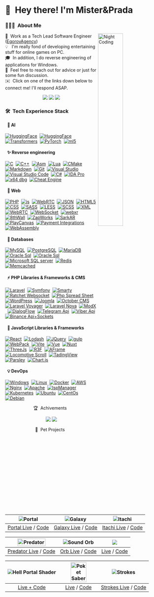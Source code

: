 # 👋 &nbsp;Hey there! I'm Mister&Prada


### 👨🏻‍💻 &nbsp;About Me


<img width="40%" alt="Night Coding" src="https://github.com/MisterPrada/misterprada/assets/8146111/91fec7b5-937a-43cc-8a90-4f468f157bc5" align="right"/>


🌠&nbsp; Work as a Tech Lead Software Engineer ([EgorovAgency](https://egorovagency.com/))\
💡 &nbsp; I'm really fond of developing entertaining stuff for online games on PC.\
🎓 &nbsp;In addition, I do reverse engineering of applications for Windows.\
💬 &nbsp;Feel free to reach out for advice or just for some fun discussion.\
✉️ &nbsp;Click on one of the links down below to connect me! I'll respond ASAP.

<p align="center">
<a href="https://discordapp.com/users/240546940901785610"><img src="https://img.shields.io/badge/-@misterprada-5562ea?style=flat&logo=Discord&logoColor=white"/></a>
<a href="https://t.me/misterprada"><img src="https://img.shields.io/badge/-@misterprada-1769FF?style=flat&logo=Telegram&logoColor=white"/></a>
<a href="https://www.instagram.com/mister666prada/"><img src="https://img.shields.io/badge/-@mister666prada-orange?style=flat&logo=Instagram&logoColor=white"/></a>
</p>

### 🛠 &nbsp;Tech Experience Stack

#### &nbsp; 🧠 AI
[![HuggingFace](https://img.shields.io/badge/-HuggingFace-05122A?style=flat&logo=transformers&logoColor=A8B9CC)](#)&nbsp;
[![HuggingFace](https://img.shields.io/badge/-TensorFlow-05122A?style=flat&logo=tensorflow&logoColor=A8B9CC)](#)&nbsp;
[![Transformers](https://img.shields.io/badge/-Transformers-05122A?style=flat&logo=transformers&logoColor=A8B9CC)](#)&nbsp;
[![PyTorch](https://img.shields.io/badge/-PyTorch-05122A?style=flat&logo=PyTorch&logoColor=A8B9CC)](#)&nbsp;
[![ml5](https://img.shields.io/badge/-ml5.js-05122A?style=flat&logo=ml5.js&logoColor=A8B9CC)](#)&nbsp;


#### &nbsp; ✨ Reverse engineering

[![C](https://img.shields.io/badge/-C-05122A?style=flat&logo=C&logoColor=A8B9CC)](#)&nbsp;
[![C++](https://img.shields.io/badge/-C++-05122A?style=flat&logo=C%2B%2B&logoColor=00599C)](#)&nbsp;
[![Asm](https://img.shields.io/badge/-Asm-05122A?style=flat&logo=Intel&logoColor=00599C)](#)&nbsp;
[![Lua](https://img.shields.io/badge/-Lua-05122A?style=flat&logo=Lua&logoColor=00599C)](#)&nbsp;
[![CMake](https://img.shields.io/badge/-CMake-05122A?style=flat&logo=cmake)](#)&nbsp;
[![Markdown](https://img.shields.io/badge/-Markdown-05122A?style=flat&logo=markdown)](#)&nbsp;
[![Git](https://img.shields.io/badge/-Git-05122A?style=flat&logo=git)](#)&nbsp;
[![Visual Studio](https://img.shields.io/badge/-Visual%20Studio%20-05122A?style=flat&logo=visual-studio&logoColor=007ACC)](#)&nbsp;
[![Visual Studio Code](https://img.shields.io/badge/-VS%20Code-05122A?style=flat&logo=visual-studio-code&logoColor=007ACC)](#)&nbsp;
[![C#](https://img.shields.io/badge/-C%23-05122A?style=flat&logo=csharp&logoColor=007ACC)](#)&nbsp;
[![IDA Pro](https://img.shields.io/badge/-IDA%20Pro%20-05122A?style=flat)](#)&nbsp;
[![x64 dbg](https://img.shields.io/badge/-x64%20dbg%20-05122A?style=flat)](#)&nbsp;
[![Cheat Engine](https://img.shields.io/badge/-Cheat%20Engine%20-05122A?style=flat)](#)&nbsp;

#### &nbsp; 🌌 Web

[![PHP](https://img.shields.io/badge/-PHP-05122A?style=flat&logo=php&logoColor=A8B9CC)](#)&nbsp;
[![js](https://img.shields.io/badge/-Js-05122A?style=flat&logo=javascript&logoColor=A8B9CC)](#)&nbsp;
[![WebRTC](https://img.shields.io/badge/-WebRTC-05122A?style=flat&logo=webrtc&logoColor=A8B9CC)](#)&nbsp;
[![JSON](https://img.shields.io/badge/-JSON-05122A?style=flat&logo=JSON&logoColor=A8B9CC)](#)&nbsp;
[![HTML5](https://img.shields.io/badge/-HTML5-05122A?style=flat&logo=HTML5&logoColor=A8B9CC)](#)&nbsp;
[![CSS](https://img.shields.io/badge/-CSS-05122A?style=flat&logo=CSS3&logoColor=A8B9CC)](#)&nbsp;
[![SASS](https://img.shields.io/badge/-SASS-05122A?style=flat&logo=SASS&logoColor=A8B9CC)](#)&nbsp;
[![LESS](https://img.shields.io/badge/-LESS-05122A?style=flat&logo=LESS&logoColor=A8B9CC)](#)&nbsp;
[![SCSS](https://img.shields.io/badge/-SCSS-05122A?style=flat&logo=SCSS&logoColor=A8B9CC)](#)&nbsp;
[![XML](https://img.shields.io/badge/-XML-05122A?style=flat&logo=XML&logoColor=A8B9CC)](#)&nbsp;
[![WebRTC](https://img.shields.io/badge/-REST_api-05122A?style=flat&logo=restapi&logoColor=A8B9CC)](#)&nbsp;
[![WebSocket](https://img.shields.io/badge/-WebSocket-05122A?style=flat&logo=websocket&logoColor=A8B9CC)](#)&nbsp;
[![webxr](https://img.shields.io/badge/-WebXr-05122A?style=flat&logo=WebXR&logoColor=A8B9CC)](#)&nbsp;
[![8thWall](https://img.shields.io/badge/-8thWall-05122A?style=flat&logo=8thwall&logoColor=A8B9CC)](#)&nbsp;
[![ZapWorks](https://img.shields.io/badge/-ZapWorks-05122A?style=flat&logo=ZapWorks&logoColor=A8B9CC)](#)&nbsp;
[![SarkAR](https://img.shields.io/badge/-SparkAr-05122A?style=flat&logo=Sparkar&logoColor=A8B9CC)](#)&nbsp;
[![PlayCanvas](https://img.shields.io/badge/-PlayCanvas-05122A?style=flat&logo=PLayCanvas&logoColor=A8B9CC)](#)&nbsp;
[![Payment Integrations](https://img.shields.io/badge/-Payment_Integrations-05122A?style=flat&logo=Payment_Integrations&logoColor=A8B9CC)](#)&nbsp;
[![WebAssembly](https://img.shields.io/badge/-WebAssembly-05122A?style=flat&logo=WebAssembly&logoColor=A8B9CC)](#)&nbsp;

#### &nbsp; 💾 Databases

[![MySQL](https://img.shields.io/badge/-MySQL-05122A?style=flat&logo=mysql&logoColor=A8B9CC)](#)&nbsp;
[![PostgreSQL](https://img.shields.io/badge/-PostgreSQL-05122A?style=flat&logo=PostgreSQL&logoColor=A8B9CC)](#)&nbsp;
[![MariaDB](https://img.shields.io/badge/-MariaDB-05122A?style=flat&logo=MariaDB&logoColor=A8B9CC)](#)&nbsp;
[![Oracle Sql](https://img.shields.io/badge/-OracleSQL-05122A?style=flat&logo=Oracle&logoColor=A8B9CC)](#)&nbsp;
[![Oracle Sql](https://img.shields.io/badge/-OracleSQL-05122A?style=flat&logo=Oracle&logoColor=A8B9CC)](#)&nbsp;
[![Microsoft SQL server](https://img.shields.io/badge/-Microsoft_SQL_server-05122A?style=flat&logo=MicrosoftSQLserver&logoColor=A8B9CC)](#)&nbsp;
[![Redis](https://img.shields.io/badge/-Redis-05122A?style=flat&logo=Redis&logoColor=A8B9CC)](#)&nbsp;
[![Memcached](https://img.shields.io/badge/-Memcached-05122A?style=flat&logo=Memcached&logoColor=A8B9CC)](#)&nbsp;

#### &nbsp; ⚡ PHP Libraries & Frameworks & CMS

[![Laravel](https://img.shields.io/badge/-Laravel-05122A?style=flat&logo=laravel&logoColor=A8B9CC)](#)&nbsp;
[![Symfony](https://img.shields.io/badge/-Symfony-05122A?style=flat&logo=symfony&logoColor=A8B9CC)](#)&nbsp;
[![Smarty](https://img.shields.io/badge/-Smarty-05122A?style=flat&logo=smarty&logoColor=A8B9CC)](#)&nbsp;
[![Ratchet Websocket](https://img.shields.io/badge/-Ratchet_WebSocket-05122A?style=flat&logo=ratchet&logoColor=A8B9CC)](#)&nbsp;
[![Php Spread Sheet](https://img.shields.io/badge/-Php_Spread_Sheet-05122A?style=flat&logo=PhpSpreadSheet&logoColor=A8B9CC)](#)&nbsp;
[![WordPress](https://img.shields.io/badge/-WordPress-05122A?style=flat&logo=wordpress&logoColor=A8B9CC)](#)&nbsp;
[![Joomla](https://img.shields.io/badge/-Joomla-05122A?style=flat&logo=joomla&logoColor=A8B9CC)](#)&nbsp;
[![October CMS](https://img.shields.io/badge/-October_CMS-05122A?style=flat&logo=OctobeCMS&logoColor=A8B9CC)](#)&nbsp;
[![Laravel Voyager](https://img.shields.io/badge/-Laravel_Voyager-05122A?style=flat&logo=Voyager&logoColor=A8B9CC)](#)&nbsp;
[![Laravel Nova](https://img.shields.io/badge/-Laravel_Nova-05122A?style=flat&logo=laravelNova&logoColor=A8B9CC)](#)&nbsp;
[![ModX](https://img.shields.io/badge/-ModX-05122A?style=flat&logo=ModX&logoColor=A8B9CC)](#)&nbsp;
[![DialogFlow](https://img.shields.io/badge/-DialogFlow-05122A?style=flat&logo=DialogFlow&logoColor=A8B9CC)](#)&nbsp;
[![Telegram Api](https://img.shields.io/badge/-Telegram_API_(bots)-05122A?style=flat&logo=Telegram&logoColor=A8B9CC)](#)&nbsp;
[![Viber Api](https://img.shields.io/badge/-Viber_API_(bots)-05122A?style=flat&logo=Viber&logoColor=A8B9CC)](#)&nbsp;
[![Binance Api+Sockets](https://img.shields.io/badge/-Binance_API+Sockets-05122A?style=flat&logo=Binance&logoColor=A8B9CC)](#)&nbsp;


#### &nbsp; 🚀 JavaScript Libraries & Frameworks

[![React](https://img.shields.io/badge/-React-05122A?style=flat&logo=React&logoColor=A8B9CC)](#)&nbsp;
[![Lodash](https://img.shields.io/badge/-Lodash-05122A?style=flat&logo=Lodash&logoColor=A8B9CC)](#)&nbsp;
[![JQuery](https://img.shields.io/badge/-JQuery-05122A?style=flat&logo=jquery&logoColor=A8B9CC)](#)&nbsp;
[![gulp](https://img.shields.io/badge/-gulp-05122A?style=flat&logo=gulp&logoColor=A8B9CC)](#)&nbsp;
[![WebPack](https://img.shields.io/badge/-WebPack-05122A?style=flat&logo=webpack&logoColor=A8B9CC)](#)&nbsp;
[![Vite](https://img.shields.io/badge/-Vite-05122A?style=flat&logo=Vite&logoColor=A8B9CC)](#)&nbsp;
[![Vue](https://img.shields.io/badge/-Vue-05122A?style=flat&logo=vue.js&logoColor=A8B9CC)](#)&nbsp;
[![Nuxt](https://img.shields.io/badge/-Nuxt-05122A?style=flat&logo=Nuxt.js&logoColor=A8B9CC)](#)&nbsp;
[![ThreeJs](https://img.shields.io/badge/-ThreeJs-05122A?style=flat&logo=three.js&logoColor=A8B9CC)](#)&nbsp;
[![R3F](https://img.shields.io/badge/-R3F-05122A?style=flat&logo=react-three-fiber&logoColor=A8B9CC)](#)&nbsp;
[![AFrame](https://img.shields.io/badge/-AFrame-05122A?style=flat&logo=aframe&logoColor=A8B9CC)](#)&nbsp;
[![Locomotive Scroll](https://img.shields.io/badge/-Locomotive_Scroll-05122A?style=flat&logo=Locomotivescroll&logoColor=A8B9CC)](#)&nbsp;
[![TadingView](https://img.shields.io/badge/-TadingView-05122A?style=flat&logo=TadingView&logoColor=A8B9CC)](#)&nbsp;
[![Parsley](https://img.shields.io/badge/-Parsley-05122A?style=flat&logo=Parsley&logoColor=A8B9CC)](#)&nbsp;
[![Chart.js](https://img.shields.io/badge/-Chart.js-05122A?style=flat&logo=Chart.js&logoColor=A8B9CC)](#)&nbsp;

#### &nbsp; 💡 DevOps

[![Windows](https://img.shields.io/badge/-Linux-05122A?style=flat&logo=Windows&logoColor=A8B9CC)](#)&nbsp;
[![Linux](https://img.shields.io/badge/-Linux-05122A?style=flat&logo=Linux&logoColor=A8B9CC)](#)&nbsp;
[![Docker](https://img.shields.io/badge/-Docker-05122A?style=flat&logo=Docker&logoColor=A8B9CC)](#)&nbsp;
[![AWS](https://img.shields.io/badge/-AWS-05122A?style=flat&logo=Amazon&logoColor=A8B9CC)](#)&nbsp;
[![Nginx](https://img.shields.io/badge/-Nginx-05122A?style=flat&logo=Nginx&logoColor=A8B9CC)](#)&nbsp;
[![Apache](https://img.shields.io/badge/-Apache-05122A?style=flat&logo=Apache&logoColor=A8B9CC)](#)&nbsp;
[![IspManager](https://img.shields.io/badge/-IspManager-05122A?style=flat&logo=ispmanager&logoColor=A8B9CC)](#)&nbsp;
[![Kubernetes](https://img.shields.io/badge/-Kubernetes-05122A?style=flat&logo=kubernetes&logoColor=A8B9CC)](#)&nbsp;
[![Ubuntu](https://img.shields.io/badge/-Ubuntu-05122A?style=flat&logo=Ubuntu&logoColor=A8B9CC)](#)&nbsp;
[![CentOs](https://img.shields.io/badge/-CentOs-05122A?style=flat&logo=Centos&logoColor=A8B9CC)](#)&nbsp;
[![Debian](https://img.shields.io/badge/-Debian-05122A?style=flat&logo=Debian&logoColor=A8B9CC)](#)&nbsp;

<p align="center">
🏆 &nbsp;Achivements &nbsp;
</p>

<p align="center">
  <a href="https://www.ratatype.com/C5998527RU"><img src="https://img.shields.io/badge/-Keyboard Speed-05122A?style=flat&logo=keyboardspeed&logoColor=white"/></a>
  <a href="https://threejs-journey.com/certificate/view/30019"><img src="https://img.shields.io/badge/-Three.js_Journey-05122A?style=flat&logo=three.js&logoColor=white"/></a>
</p>

<p align="center">
🔱 &nbsp;Pet Projects &nbsp;
</p>

| <img alt="Portal" src="https://github.com/MisterPrada/misterprada/assets/8146111/eb445650-c662-412f-8cf5-662b76c27057"  /> | <img alt="Galaxy" src="https://github.com/MisterPrada/misterprada/assets/8146111/64cf718c-e1ae-44a6-bd6c-69ca2b55ac11"  /> | <img alt="Itachi" src="https://github.com/MisterPrada/misterprada/assets/8146111/445f5d11-b672-46f5-a0dd-7635b4787efc"  /> |
|:-----:|:---------:|:------:|
| <a href="https://portal.misterprada.com">Portal Live</a> / <a href="https://github.com/MisterPrada/portal">Code</a> |  <a href="https://misterprada.com">Galaxy Live</a> / <a href="https://github.com/MisterPrada/misterprada">Code</a>    | <a href="https://itachi.misterprada.com">Itachi Live</a> / <a href="https://github.com/MisterPrada/itachi">Code</a> |


<div align="center">

  | <img alt="Predator" width="77%" src="https://github.com/MisterPrada/misterprada/assets/8146111/e4021b6c-28e3-4f21-8227-1f9617a17945"  /> | <img alt="Sound Orb" src="https://github.com/MisterPrada/misterprada/assets/8146111/68821637-ccd9-480f-bb76-5834c3a8586d"  /> | <img src="https://github.com/MisterPrada/misterprada/assets/8146111/a2d05e85-469b-4422-87a6-959fba81f955"> |
  |:-----:|:------:|:-----:|
  | <a href="https://predator.misterprada.com">Predator Live</a> / <a href="https://github.com/MisterPrada/predator">Code</a> | <a href="https://orb.misterprada.com">Orb Live</a> / <a href="https://github.com/MisterPrada/sound-orb">Code</a> | <a href="https://night.misterprada.com">Live</a> / <a href="https://github.com/MisterPrada/Night">Code</a>|

</div>

<div align="center">

  | <img alt="Hell Portal Shader" src="https://github.com/MisterPrada/misterprada/assets/8146111/e4164d68-259b-4a68-a98c-dea8392091cf"  /> | <img width="67%" alt="Poket Saber" src="https://github.com/MisterPrada/misterprada/assets/8146111/44c96904-da8a-4b9b-a625-c98dc945e92d"  /> | <img alt="Strokes" src="https://github.com/MisterPrada/misterprada/assets/8146111/e0c31048-9ef4-4523-bf08-3966cb8001d0"  /> |
  |:-----:|:-----:|:-----:|
  | <a href="https://www.shadertoy.com/view/cdVyWG">Live + Code</a> | <a href="https://saber.misterprada.com">Live</a> / <a href="https://github.com/MisterPrada/Pocket-Saber">Code</a> | <a href="https://strokes.misterprada.com">Strokes Live</a> / <a href="https://github.com/MisterPrada/strokes">Code</a> |

</div>





